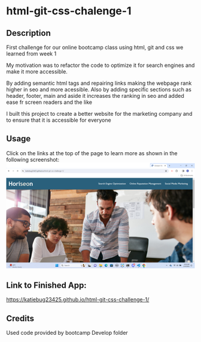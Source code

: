 # html-git-css-chalenge-1

## Description

First challenge for our online bootcamp class using html, git and css we learned from week 1

My motivation was to refactor the code to optimize it for search engines and make it more accessible.

By adding semantic html tags and repairing links making the webpage rank higher in seo and more acessible. 
Also by adding specific sections such as header, footer, main and aside it increases the ranking in seo and added ease fr screen readers and the like

I built this project to create a better website for the marketing company and to ensure that it is accessible for everyone

## Usage

Click on the links at the top of the page to learn more as shown in the following screenshot:
![screenshot for links to more information](./assets/images/Screenshot%201%20for%20readme%20file.png)

## Link to Finished App:

https://katiebug23425.github.io/html-git-css-challenge-1/


## Credits

Used code provided by bootcamp Develop folder

